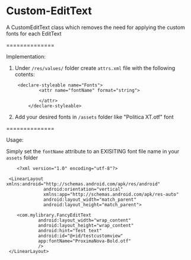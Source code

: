 # Custom-EditText
A CustomEditText class which removes the need for applying the custom fonts for each EditText

==============

Implementation:

1. Under `/res/values/` folder create `attrs.xml` file with the following cotents:

		<declare-styleable name="Fonts">
                <attr name="fontName" format="string">

                </attr>
            </declare-styleable>

2. Add your desired fonts in `/assets` folder like "Politica XT.otf" font

==============

Usage:

Simply set the `fontName` attribute to an EXISITING font file name in your `assets` folder


```
	<?xml version="1.0" encoding="utf-8"?>

 <LinearLayout xmlns:android="http://schemas.android.com/apk/res/android"
              android:orientation="vertical"
              xmlns:app="http://schemas.android.com/apk/res-auto"
              android:layout_width="match_parent"
              android:layout_height="match_parent">

    <com.mylibrary.FancyEditText
            android:layout_width="wrap_content"
            android:layout_height="wrap_content"
            android:hint="Test text"
            android:id="@+id/testcustomview"
            app:fontName="ProximaNova-Bold.otf"
            />
 </LinearLayout>
 ```